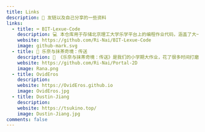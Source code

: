 ```yaml
---
title: Links
description: 🔗 友链以及自己分享的一些资料
links:
  - title: ⌨️ BIT-Lexue-Code
    description: 💻 本仓库用于存储北京理工大学乐学平台上的编程作业代码，涵盖了大一和大二期间的信息科学技术及软件工程课程。
    website: https://github.com/Ri-Nai/BIT-Lexue-Code
    image: github-mark.svg
  - title: 🍨 乐奈与抹茶奇境：传送
    description: 🎇 《乐奈与抹茶奇境：传送》是我们的小学期大作业，花了很多时间打磨（虽然不算成熟）
    website: https://github.com/Ri-Nai/Portal-2D
    image: Rana.png
  - title: OvidEros
    description:
    website: https://OvidEros.github.io
    image: OvidEros.jpg
  - title: Dustin-Jiang
    description:
    website: https://tsukino.top/
    image: Dustin-Jiang.jpg
comments: false
---
```

